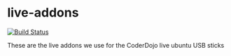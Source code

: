 # live-addons

[![Build Status](https://travis-ci.org/CoderDojoPotsdam/live-addons.svg?branch=master)](https://travis-ci.org/CoderDojoPotsdam/live-addons)

These are the live addons we use for the CoderDojo live ubuntu USB sticks
